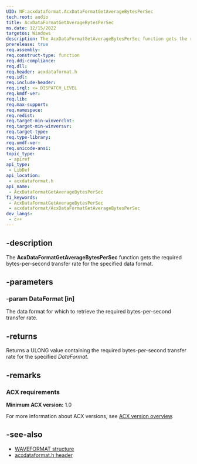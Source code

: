 ```yaml
---
UID: NF:acxdataformat.AcxDataFormatGetAverageBytesPerSec
tech.root: audio
title: AcxDataFormatGetAverageBytesPerSec
ms.date: 12/15/2022
targetos: Windows
description: The AcxDataFormatGetAverageBytesPerSec function gets the required bytes-per-second transfer rate for the specified data format.
prerelease: true
req.assembly: 
req.construct-type: function
req.ddi-compliance: 
req.dll: 
req.header: acxdataformat.h
req.idl: 
req.include-header: 
req.irql: <= DISPATCH_LEVEL
req.kmdf-ver: 
req.lib: 
req.max-support: 
req.namespace: 
req.redist: 
req.target-min-winverclnt: 
req.target-min-winversvr: 
req.target-type: 
req.type-library: 
req.umdf-ver: 
req.unicode-ansi: 
topic_type:
 - apiref
api_type:
 - LibDef
api_location:
 - acxdataformat.h
api_name:
 - AcxDataFormatGetAverageBytesPerSec
f1_keywords:
 - AcxDataFormatGetAverageBytesPerSec
 - acxdataformat/AcxDataFormatGetAverageBytesPerSec
dev_langs:
 - c++
---
```


## -description

The **AcxDataFormatGetAverageBytesPerSec** function gets the required bytes-per-second transfer rate for the specified data format.

## -parameters

### -param DataFormat [in]

The data format for which to retrieve the required bytes-per-second transfer rate.

## -returns

Returns a ULONG value containing the required bytes-per-second transfer rate for the specified *DataFormat*.

## -remarks

### ACX requirements

**Minimum ACX version:** 1.0

For more information about ACX versions, see [ACX version overview](/windows-hardware/drivers/audio/acx-version-overview).

## -see-also

- [WAVEFORMAT structure](/windows/win32/api/mmreg/ns-mmreg-waveformat)
- [acxdataformat.h header](index.md)
